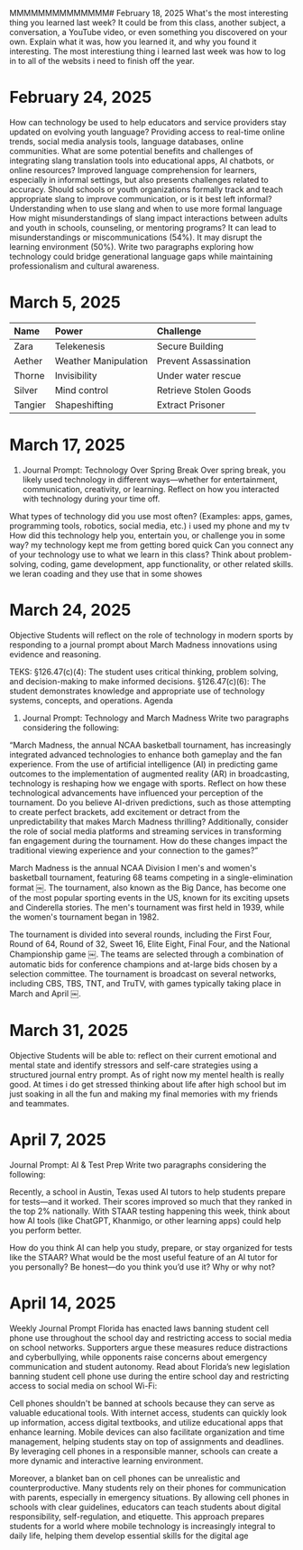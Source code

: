 MMMMMMMMMMMMMM# February 18, 2025
What's the most interesting thing you learned last week? It could be from this class, another subject, a conversation, a YouTube video, or even something you discovered on your own. Explain what it was, how you learned it, and why you found it interesting.
The most interestiung thing i learned last week was how to log in to all of the websits i need to finish off the year. 
# February 24, 2025
How can technology be used to help educators and service providers stay updated on evolving youth language?
Providing access to real-time online trends, social media analysis tools, language databases, online communities.
What are some potential benefits and challenges of integrating slang translation tools into educational apps, AI chatbots, or online resources?
Improved language comprehension for learners, especially in informal settings, but also presents challenges related to accuracy.
Should schools or youth organizations formally track and teach appropriate slang to improve communication, or is it best left informal?
Understanding when to use slang and when to use more formal language
How might misunderstandings of slang impact interactions between adults and youth in schools, counseling, or mentoring programs?
 It can lead to misunderstandings or miscommunications (54%). It may disrupt the learning environment (50%). 
Write two paragraphs exploring how technology could bridge generational language gaps while maintaining professionalism and cultural awareness.
# March 5, 2025

| Name    | Power | Challenge |
| :------ | :---- | :-------- |
| Zara    |Telekenesis|Secure Building|
| Aether  |Weather Manipulation|Prevent Assassination|
| Thorne  |Invisibility|Under water rescue|
| Silver  |Mind control|Retrieve Stolen Goods|
| Tangier |Shapeshifting|Extract Prisoner|
# March 17, 2025

1. Journal Prompt: Technology Over Spring Break
Over spring break, you likely used technology in different ways—whether for entertainment, communication, creativity, or learning. Reflect on how you interacted with technology during your time off.

What types of technology did you use most often? (Examples: apps, games, programming tools, robotics, social media, etc.)
i used my phone and my tv 
How did this technology help you, entertain you, or challenge you in some way? 
my technology kept me from getting bored quick
Can you connect any of your technology use to what we learn in this class? Think about problem-solving, coding, game development, app functionality, or other related skills.
we leran coading and they use that in some showes 
# March 24, 2025

Objective
Students will reflect on the role of technology in modern sports by responding to a journal prompt about March Madness innovations using evidence and reasoning.

TEKS:
§126.47(c)(4): The student uses critical thinking, problem solving, and decision-making to make informed decisions.
§126.47(c)(6): The student demonstrates knowledge and appropriate use of technology systems, concepts, and operations.
Agenda
1. Journal Prompt: Technology and March Madness
Write two paragraphs considering the following:

“March Madness, the annual NCAA basketball tournament, has increasingly integrated advanced technologies to enhance both gameplay and the fan experience. From the use of artificial intelligence (AI) in predicting game outcomes to the implementation of augmented reality (AR) in broadcasting, technology is reshaping how we engage with sports. Reflect on how these technological advancements have influenced your perception of the tournament. Do you believe AI-driven predictions, such as those attempting to create perfect brackets, add excitement or detract from the unpredictability that makes March Madness thrilling? Additionally, consider the role of social media platforms and streaming services in transforming fan engagement during the tournament. How do these changes impact the traditional viewing experience and your connection to the games?”

March Madness is the annual NCAA Division I men's and women's basketball tournament, featuring 68 teams competing in a single-elimination format ￼. The tournament, also known as the Big Dance, has become one of the most popular sporting events in the US, known for its exciting upsets and Cinderella stories. The men's tournament was first held in 1939, while the women's tournament began in 1982.

The tournament is divided into several rounds, including the First Four, Round of 64, Round of 32, Sweet 16, Elite Eight, Final Four, and the National Championship game ￼. The teams are selected through a combination of automatic bids for conference champions and at-large bids chosen by a selection committee. The tournament is broadcast on several networks, including CBS, TBS, TNT, and TruTV, with games typically taking place in March and April ￼.
# March 31, 2025
Objective
Students will be able to:
reflect on their current emotional and mental state and identify stressors and self-care strategies using a structured journal entry prompt.
As of right now my mentel health is really good. At times i do get stressed thinking about life after high school but im just soaking in all the fun and making my final memories with my friends and teammates. 

# April 7, 2025

Journal Prompt: AI & Test Prep
Write two paragraphs considering the following:

Recently, a school in Austin, Texas used AI tutors to help students prepare for tests—and it worked. Their scores improved so much that they ranked in the top 2% nationally. With STAAR testing happening this week, think about how AI tools (like ChatGPT, Khanmigo, or other learning apps) could help you perform better.

How do you think AI can help you study, prepare, or stay organized for tests like the STAAR? What would be the most useful feature of an AI tutor for you personally? Be honest—do you think you’d use it? Why or why not?

# April 14, 2025

Weekly Journal Prompt
Florida has enacted laws banning student cell phone use throughout the school day and restricting access to social media on school networks. Supporters argue these measures reduce distractions and cyberbullying, while opponents raise concerns about emergency communication and student autonomy. Read about Florida’s new legislation banning student cell phone use during the entire school day and restricting access to social media on school Wi-Fi:

Cell phones shouldn't be banned at schools because they can serve as valuable educational tools. With internet access, students can quickly look up information, access digital textbooks, and utilize educational apps that enhance learning. Mobile devices can also facilitate organization and time management, helping students stay on top of assignments and deadlines. By leveraging cell phones in a responsible manner, schools can create a more dynamic and interactive learning environment.

Moreover, a blanket ban on cell phones can be unrealistic and counterproductive. Many students rely on their phones for communication with parents, especially in emergency situations. By allowing cell phones in schools with clear guidelines, educators can teach students about digital responsibility, self-regulation, and etiquette. This approach prepares students for a world where mobile technology is increasingly integral to daily life, helping them develop essential skills for the digital age

